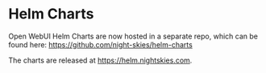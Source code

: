 # Helm Charts
Open WebUI Helm Charts are now hosted in a separate repo, which can be found here: https://github.com/night-skies/helm-charts 

The charts are released at https://helm.nightskies.com. 